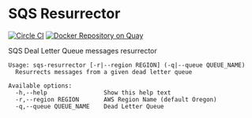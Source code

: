 SQS Resurrector
=====================
[![Circle CI](https://circleci.com/gh/haskell-works/sqs-resurrector.svg?style=svg&circle-token=a3229b274096969da3d78aa37bbb8e185e6fa620)](https://circleci.com/gh/haskell-works/sqs-resurrector)
[![Docker Repository on Quay](https://quay.io/repository/haskell_works/sqs-resurrector/status "Docker Repository on Quay")](https://quay.io/repository/haskell_works/sqs-resurrector)

SQS Deal Letter Queue messages resurrector

```
Usage: sqs-resurrector [-r|--region REGION] (-q|--queue QUEUE_NAME)  
  Resurrects messages from a given dead letter queue  

Available options:  
  -h,--help                Show this help text  
  -r,--region REGION       AWS Region Name (default Oregon)  
  -q,--queue QUEUE_NAME    Dead Letter Queue
  
```
